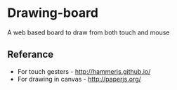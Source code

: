 # Drawing-board
A web based board to draw from both touch and mouse

## Referance
* For touch gesters - http://hammerjs.github.io/
* For drawing in canvas - http://paperjs.org/

